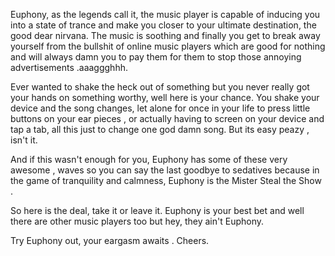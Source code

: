 Euphony, as the legends call it, the music player is capable of inducing you into a state of trance and make you closer to your ultimate destination, the good dear nirvana. The music is soothing and finally you get to break away yourself from the bullshit of online music players which are good for nothing and will always damn you to pay them for them to stop those annoying advertisements .aaaggghhh.

Ever wanted to shake the heck out of something but you never really got your hands on something worthy, well here is your chance. You shake your device and the song changes, let alone for once in your life to press little buttons on your ear pieces , or actually having to screen on your device and tap a tab, all this just to change one god damn song. But its easy peazy , isn't it.

And if this wasn't enough for you, Euphony has some of these very awesome , waves so you can say the last goodbye to sedatives because in the game of tranquility and calmness, Euphony is the Mister Steal the Show .

So here is the deal, take it or leave it. Euphony is your best bet and well there are other music players too but hey, they ain't Euphony.

Try Euphony out, your eargasm awaits .
Cheers.
